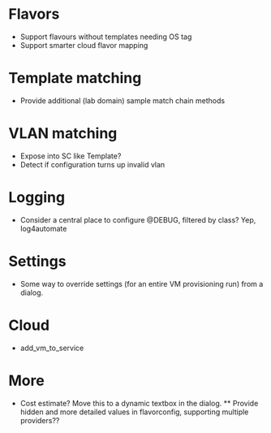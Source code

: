 # Flavors
* Support flavours without templates needing OS tag
* Support smarter cloud flavor mapping
  
# Template matching
* Provide additional (lab domain) sample match chain methods

# VLAN matching
* Expose into SC like Template?
* Detect if configuration turns up invalid vlan 
  
# Logging
* Consider a central place to configure @DEBUG, filtered by class?  Yep, log4automate

# Settings
* Some way to override settings (for an entire VM provisioning run)
  from a dialog.
  
# Cloud

* add_vm_to_service
  
# More

* Cost estimate? Move this to a dynamic textbox in the dialog. 
** Provide hidden and more detailed values in flavorconfig, supporting multiple providers??